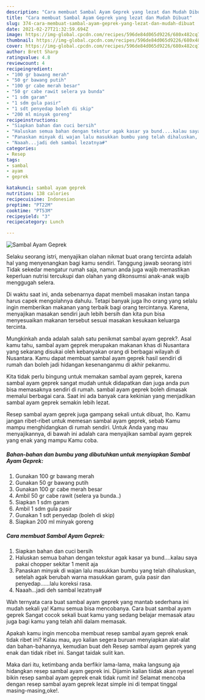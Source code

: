 ```yaml
---
description: "Cara membuat Sambal Ayam Geprek yang lezat dan Mudah Dibuat"
title: "Cara membuat Sambal Ayam Geprek yang lezat dan Mudah Dibuat"
slug: 374-cara-membuat-sambal-ayam-geprek-yang-lezat-dan-mudah-dibuat
date: 2021-02-27T21:32:59.694Z
image: https://img-global.cpcdn.com/recipes/596de84d065d9226/680x482cq70/sambal-ayam-geprek-foto-resep-utama.jpg
thumbnail: https://img-global.cpcdn.com/recipes/596de84d065d9226/680x482cq70/sambal-ayam-geprek-foto-resep-utama.jpg
cover: https://img-global.cpcdn.com/recipes/596de84d065d9226/680x482cq70/sambal-ayam-geprek-foto-resep-utama.jpg
author: Brett Sharp
ratingvalue: 4.8
reviewcount: 4
recipeingredient:
- "100 gr bawang merah"
- "50 gr bawang putih"
- "100 gr cabe merah besar"
- "50 gr cabe rawit selera ya bunda"
- "1 sdm garam"
- "1 sdm gula pasir"
- "1 sdt penyedap boleh di skip"
- "200 ml minyak goreng"
recipeinstructions:
- "Siapkan bahan dan cuci bersih"
- "Haluskan semua bahan dengan tekstur agak kasar ya bund....kalau saya pakai chopper sekitar 1 menit aja"
- "Panaskan minyak di wajan lalu masukkan bumbu yang telah dihaluskan, setelah agak berubah warna masukkan garam, gula pasir dan penyedap......lalu koreksi rasa."
- "Naaah...jadi deh sambal lezatnya#"
categories:
- Resep
tags:
- sambal
- ayam
- geprek

katakunci: sambal ayam geprek 
nutrition: 138 calories
recipecuisine: Indonesian
preptime: "PT22M"
cooktime: "PT53M"
recipeyield: "3"
recipecategory: Lunch

---
```



![Sambal Ayam Geprek](https://img-global.cpcdn.com/recipes/596de84d065d9226/680x482cq70/sambal-ayam-geprek-foto-resep-utama.jpg)

Selaku seorang istri, menyajikan olahan nikmat buat orang tercinta adalah hal yang menyenangkan bagi kamu sendiri. Tanggung jawab seorang istri Tidak sekedar mengatur rumah saja, namun anda juga wajib memastikan keperluan nutrisi tercukupi dan olahan yang dikonsumsi anak-anak wajib menggugah selera.

Di waktu  saat ini, anda sebenarnya dapat membeli masakan instan tanpa harus capek mengolahnya dahulu. Tetapi banyak juga lho orang yang selalu ingin memberikan makanan yang terbaik bagi orang tercintanya. Karena, menyajikan masakan sendiri jauh lebih bersih dan kita pun bisa menyesuaikan makanan tersebut sesuai masakan kesukaan keluarga tercinta. 



Mungkinkah anda adalah salah satu penikmat sambal ayam geprek?. Asal kamu tahu, sambal ayam geprek merupakan makanan khas di Nusantara yang sekarang disukai oleh kebanyakan orang di berbagai wilayah di Nusantara. Kamu dapat membuat sambal ayam geprek hasil sendiri di rumah dan boleh jadi hidangan kesenanganmu di akhir pekanmu.

Kita tidak perlu bingung untuk memakan sambal ayam geprek, karena sambal ayam geprek sangat mudah untuk didapatkan dan juga anda pun bisa memasaknya sendiri di rumah. sambal ayam geprek boleh dimasak memalui berbagai cara. Saat ini ada banyak cara kekinian yang menjadikan sambal ayam geprek semakin lebih lezat.

Resep sambal ayam geprek juga gampang sekali untuk dibuat, lho. Kamu jangan ribet-ribet untuk memesan sambal ayam geprek, sebab Kamu mampu menghidangkan di rumah sendiri. Untuk Anda yang mau menyajikannya, di bawah ini adalah cara menyajikan sambal ayam geprek yang enak yang mampu Kamu coba.

<!--inarticleads1-->

##### Bahan-bahan dan bumbu yang dibutuhkan untuk menyiapkan Sambal Ayam Geprek:

1. Gunakan 100 gr bawang merah
1. Gunakan 50 gr bawang putih
1. Gunakan 100 gr cabe merah besar
1. Ambil 50 gr cabe rawit (selera ya bunda..)
1. Siapkan 1 sdm garam
1. Ambil 1 sdm gula pasir
1. Gunakan 1 sdt penyedap (boleh di skip)
1. Siapkan 200 ml minyak goreng




<!--inarticleads2-->

##### Cara membuat Sambal Ayam Geprek:

1. Siapkan bahan dan cuci bersih
1. Haluskan semua bahan dengan tekstur agak kasar ya bund....kalau saya pakai chopper sekitar 1 menit aja
1. Panaskan minyak di wajan lalu masukkan bumbu yang telah dihaluskan, setelah agak berubah warna masukkan garam, gula pasir dan penyedap......lalu koreksi rasa.
1. Naaah...jadi deh sambal lezatnya#




Wah ternyata cara buat sambal ayam geprek yang mantab sederhana ini mudah sekali ya! Kamu semua bisa mencobanya. Cara buat sambal ayam geprek Sangat cocok sekali buat kamu yang sedang belajar memasak atau juga bagi kamu yang telah ahli dalam memasak.

Apakah kamu ingin mencoba membuat resep sambal ayam geprek enak tidak ribet ini? Kalau mau, ayo kalian segera buruan menyiapkan alat-alat dan bahan-bahannya, kemudian buat deh Resep sambal ayam geprek yang enak dan tidak ribet ini. Sangat taidak sulit kan. 

Maka dari itu, ketimbang anda berfikir lama-lama, maka langsung aja hidangkan resep sambal ayam geprek ini. Dijamin kalian tiidak akan nyesel bikin resep sambal ayam geprek enak tidak rumit ini! Selamat mencoba dengan resep sambal ayam geprek lezat simple ini di tempat tinggal masing-masing,oke!.

